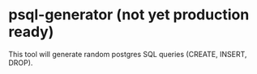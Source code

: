 # psql-generator (not yet production ready)
This tool will generate random postgres SQL queries (CREATE, INSERT, DROP).
